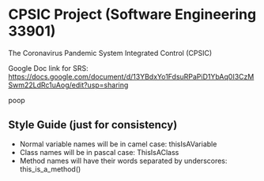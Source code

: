 # CPSIC Project (Software Engineering 33901)
The Coronavirus Pandemic System Integrated Control (CPSIC)

Google Doc link for SRS: https://docs.google.com/document/d/13YBdxYo1FdsuRPaPiD1YbAq0I3CzMSwm22LdRc1uAog/edit?usp=sharing

poop

## Style Guide (just for consistency)
 - Normal variable names will be in camel case: thisIsAVariable
 - Class names will be in pascal case: ThisIsAClass
 - Method names will have their words separated by underscores: this_is_a_method()
